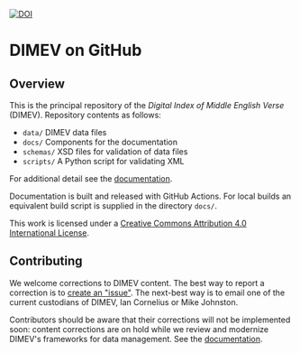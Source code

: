 [documentation]: https://github.com/digital-index-of-middle-english-verse/dimev/releases/latest/download/documentation.pdf

[![DOI](https://zenodo.org/badge/903481675.svg)](https://doi.org/10.5281/zenodo.14585960)

# DIMEV on GitHub

## Overview

This is the principal repository of the *Digital Index of Middle English Verse* (DIMEV).
Repository contents as follows:

- `data/` DIMEV data files
- `docs/` Components for the documentation
- `schemas/` XSD files for validation of data files
- `scripts/` A Python script for validating XML

For additional detail see the [documentation].

Documentation is built and released with GitHub Actions.
For local builds an equivalent build script is supplied in the directory `docs/`.

This work is licensed under a [Creative Commons Attribution 4.0 International License](http://creativecommons.org/licenses/by/4.0/).

## Contributing

We welcome corrections to DIMEV content.
The best way to report a correction is to [create an "issue"](https://docs.github.com/en/issues/tracking-your-work-with-issues/using-issues/creating-an-issue).
The next-best way is to email one of the current custodians of DIMEV, Ian Cornelius or Mike Johnston.

Contributors should be aware that their corrections will not be implemented soon: content corrections are on hold while we review and modernize DIMEV's frameworks for data management.
See the [documentation].
